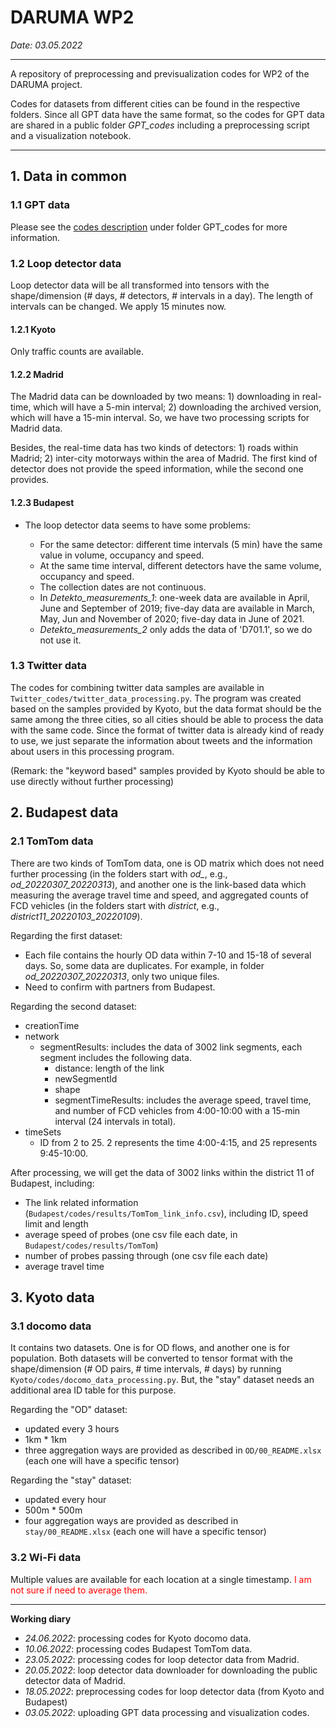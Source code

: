 # DARUMA WP2

*Date: 03.05.2022*

------------------------------

A repository of preprocessing and previsualization codes for WP2 of the DARUMA project.

Codes for datasets from different cities can be found in the respective folders. Since all GPT data have the same format, so the codes for GPT data are shared in a public folder *GPT_codes* including a preprocessing script and a visualization notebook.

--------
## 1. Data in common

### 1.1 GPT data

Please see the [codes description](GPT_codes/codes_description.md) under folder GPT_codes for more information.

### 1.2 Loop detector data

Loop detector data will be all transformed into tensors with the shape/dimension (# days, # detectors, # intervals in a day). The length of intervals can be changed. We apply 15 minutes now.

#### 1.2.1 Kyoto

Only traffic counts are available.

#### 1.2.2 Madrid

The Madrid data can be downloaded by two means: 1) downloading in real-time, which will have a 5-min interval; 2) downloading the archived version, which will have a 15-min interval. So, we have two processing scripts for Madrid data.

Besides, the real-time data has two kinds of detectors: 1) roads within Madrid; 2) inter-city motorways within the area of Madrid. The first kind of detector does not provide the speed information, while the second one provides.

#### 1.2.3 Budapest

- The loop detector data seems to have some problems:

  - For the same detector: different time intervals (5 min) have the same value in volume, occupancy and speed.
  - At the same time interval, different detectors have the same volume, occupancy and speed.
  - The collection dates are not continuous.
  - In *Detekto_measurements_1*: one-week data are available in April, June and September of 2019;  five-day data are available in March, May, Jun and November of 2020; five-day data in June of 2021.
  - *Detekto_measurements_2* only adds the data of 'D701.1', so we do not use it.

### 1.3 Twitter data

The codes for combining twitter data samples are available in `Twitter_codes/twitter_data_processing.py`. The program was created based on the samples provided by Kyoto, but the data format should be the same among the three cities, so all cities should be able to process the data with the same code. Since the format of twitter data is already kind of ready to use, we just separate the information about tweets and the information about users in this processing program.

(Remark: the "keyword based" samples provided by Kyoto should be able to use directly without further processing)

## 2. Budapest data

### 2.1 TomTom data

There are two kinds of TomTom data, one is OD matrix which does not need further processing (in the folders start with *od_*, e.g., *od_20220307_20220313*), and another one is the link-based data which measuring the average travel time and speed, and aggregated counts of FCD vehicles (in the folders start with *district*, e.g., *district11_20220103_20220109*).

Regarding the first dataset:

- Each file contains the hourly OD data within 7-10 and 15-18 of several days. So, some data are duplicates. For example, in folder *od_20220307_20220313*, only two unique files.
- Need to confirm with partners from Budapest.

Regarding the second dataset:

- creationTime
- network
  - segmentResults: includes the data of 3002 link segments, each segment includes the following data.
    - distance: length of the link
    - newSegmentId
    - shape
    - segmentTimeResults: includes the average speed, travel time, and number of FCD vehicles from 4:00-10:00 with a 15-min interval (24 intervals in total).
- timeSets
  - ID from 2 to 25. 2 represents the time 4:00-4:15, and 25 represents 9:45-10:00.

After processing, we will get the data of 3002 links within the district 11 of Budapest, including:

- The link related information (`Budapest/codes/results/TomTom_link_info.csv`), including ID, speed limit and length
- average speed of probes (one csv file each date, in `Budapest/codes/results/TomTom`)
- number of probes passing through (one csv file each date)
- average travel time

## 3. Kyoto data
### 3.1 docomo data
It contains two datasets. One is for OD flows, and another one is for population. Both datasets will be converted to tensor format with the shape/dimension (# OD pairs,  # time intervals, # days) by running `Kyoto/codes/docomo_data_processing.py`. But, the "stay" dataset needs an additional area ID table for this purpose.

Regarding the "OD" dataset:

- updated every 3 hours
- 1km * 1km
- three aggregation ways are provided as described in `OD/00_README.xlsx` (each one will have a specific tensor)

Regarding the "stay" dataset:

- updated every hour
- 500m * 500m
- four aggregation ways are provided as described in `stay/00_README.xlsx` (each one will have a specific tensor)

### 3.2 Wi-Fi data

Multiple values are available for each location at a single timestamp. <font color='red'>I am not sure if need to average them.</font>

--------------------

**Working diary**

- *24.06.2022*: processing codes for Kyoto docomo data.
- *10.06.2022*: processing codes Budapest TomTom data.
- *23.05.2022*: processing codes for loop detector data from Madrid.
- *20.05.2022*: loop detector data downloader for downloading the public detector data of Madrid.
- *18.05.2022*: preprocessing codes for loop detector data (from Kyoto and Budapest)
- *03.05.2022*: uploading GPT data processing and visualization codes.
